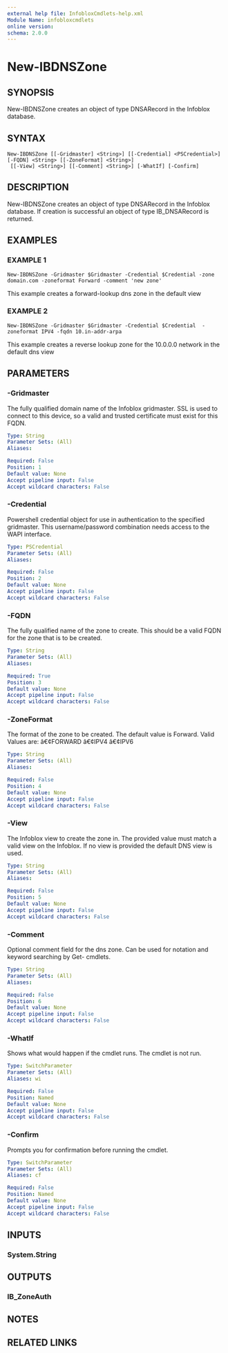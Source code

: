 ```yaml
---
external help file: InfobloxCmdlets-help.xml
Module Name: infobloxcmdlets
online version: 
schema: 2.0.0
---
```


# New-IBDNSZone

## SYNOPSIS
New-IBDNSZone creates an object of type DNSARecord in the Infoblox database.

## SYNTAX

```
New-IBDNSZone [[-Gridmaster] <String>] [[-Credential] <PSCredential>] [-FQDN] <String> [[-ZoneFormat] <String>]
 [[-View] <String>] [[-Comment] <String>] [-WhatIf] [-Confirm]
```

## DESCRIPTION
New-IBDNSZone creates an object of type DNSARecord in the Infoblox database. 
If creation is successful an object of type IB_DNSARecord is returned.

## EXAMPLES

###  EXAMPLE 1 
```
New-IBDNSZone -Gridmaster $Gridmaster -Credential $Credential -zone domain.com -zoneformat Forward -comment 'new zone'
```

This example creates a forward-lookup dns zone in the default view

###  EXAMPLE 2 
```
New-IBDNSZone -Gridmaster $Gridmaster -Credential $Credential  -zoneformat IPV4 -fqdn 10.in-addr-arpa
```

This example creates a reverse lookup zone for the 10.0.0.0 network in the default dns view

## PARAMETERS

### -Gridmaster
The fully qualified domain name of the Infoblox gridmaster. 
SSL is used to connect to this device, so a valid and trusted certificate must exist for this FQDN.

```yaml
Type: String
Parameter Sets: (All)
Aliases: 

Required: False
Position: 1
Default value: None
Accept pipeline input: False
Accept wildcard characters: False
```

### -Credential
Powershell credential object for use in authentication to the specified gridmaster. 
This username/password combination needs access to the WAPI interface.

```yaml
Type: PSCredential
Parameter Sets: (All)
Aliases: 

Required: False
Position: 2
Default value: None
Accept pipeline input: False
Accept wildcard characters: False
```

### -FQDN
The fully qualified name of the zone to create. 
This should be a valid FQDN for the zone that is to be created.

```yaml
Type: String
Parameter Sets: (All)
Aliases: 

Required: True
Position: 3
Default value: None
Accept pipeline input: False
Accept wildcard characters: False
```

### -ZoneFormat
The format of the zone to be created.
The default value is Forward. 
Valid Values are:
       â€¢FORWARD
       â€¢IPV4
       â€¢IPV6

```yaml
Type: String
Parameter Sets: (All)
Aliases: 

Required: False
Position: 4
Default value: None
Accept pipeline input: False
Accept wildcard characters: False
```

### -View
The Infoblox view to create the zone in. 
The provided value must match a valid view on the Infoblox. 
If no view is provided the default DNS view is used.

```yaml
Type: String
Parameter Sets: (All)
Aliases: 

Required: False
Position: 5
Default value: None
Accept pipeline input: False
Accept wildcard characters: False
```

### -Comment
Optional comment field for the dns zone. 
Can be used for notation and keyword searching by Get- cmdlets.

```yaml
Type: String
Parameter Sets: (All)
Aliases: 

Required: False
Position: 6
Default value: None
Accept pipeline input: False
Accept wildcard characters: False
```

### -WhatIf
Shows what would happen if the cmdlet runs.
The cmdlet is not run.

```yaml
Type: SwitchParameter
Parameter Sets: (All)
Aliases: wi

Required: False
Position: Named
Default value: None
Accept pipeline input: False
Accept wildcard characters: False
```

### -Confirm
Prompts you for confirmation before running the cmdlet.

```yaml
Type: SwitchParameter
Parameter Sets: (All)
Aliases: cf

Required: False
Position: Named
Default value: None
Accept pipeline input: False
Accept wildcard characters: False
```

## INPUTS

### System.String

## OUTPUTS

### IB_ZoneAuth

## NOTES

## RELATED LINKS

